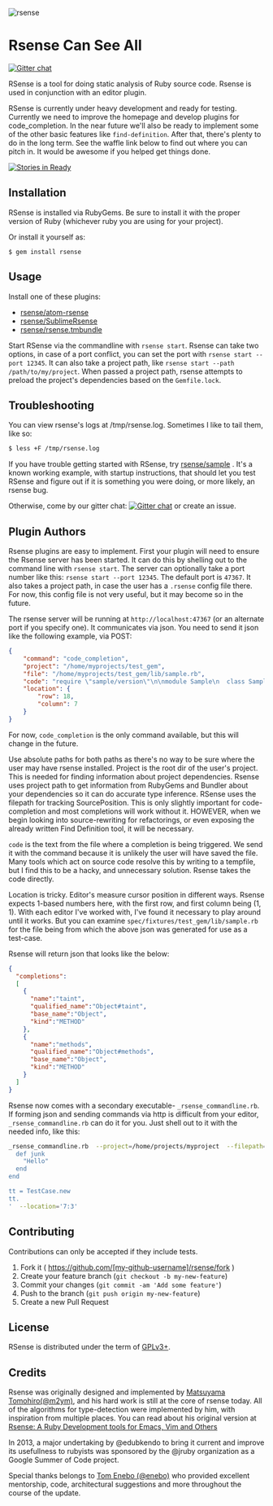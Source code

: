 ![rsense](https://cloud.githubusercontent.com/assets/1395968/2978144/51565ee2-dbb5-11e3-9b94-e97a37739d03.png)

# Rsense Can See All

[![Gitter chat](https://badges.gitter.im/rsense/rsense.png)](https://gitter.im/rsense/rsense)

RSense is a tool for doing static analysis of Ruby source code. Rsense is used in conjunction with an editor plugin.

RSense is currently under heavy development and ready for testing.  Currently we need to improve the homepage and develop plugins for code_completion.  In the near future we'll also be ready to implement some of the other basic features like `find-definition`. After that, there's plenty to do in the long term.  See the waffle link below to find out where you can pitch in. It would be awesome if you helped get things done.

[![Stories in Ready](https://badge.waffle.io/rsense/rsense.png?label=ready&title=Ready)](https://waffle.io/rsense/rsense)


## Installation
RSense is installed via RubyGems. Be sure to install it with the proper version of Ruby (whichever ruby you are using for your project).

Or install it yourself as:

    $ gem install rsense

## Usage

Install one of these plugins:
-  [rsense/atom-rsense](https://atom.io/packages/rsense)
-  [rsense/SublimeRsense](https://github.com/rsense/SublimeRsense)
-  [rsense/rsense.tmbundle](https://github.com/rsense/rsense.tmbundle)

Start RSense via the commandline with `rsense start`.  Rsense can take two options, in case of a port conflict, you can set the port with `rsense start --port 12345`.  It can also take a project path, like `rsense start --path /path/to/my/project`.  When passed a project path, rsense attempts to preload the project's dependencies based on the `Gemfile.lock`.

## Troubleshooting

You can view rsense's logs at /tmp/rsense.log. Sometimes I like to tail them, like so:

```bash
$ less +F /tmp/rsense.log
```

If you have trouble getting started with RSense, try [rsense/sample](https://github.com/rsense/sample) . It's a known working example, with startup instructions, that should let you test RSense and figure out if it is something you were doing, or more likely, an rsense bug.

Otherwise, come by our gitter chat: [![Gitter chat](https://badges.gitter.im/rsense/rsense.png)](https://gitter.im/rsense/rsense) or create an issue.

## Plugin Authors

Rsense plugins are easy to implement.  First your plugin will need to ensure the Rsense server has been started.  It can do this by shelling out to the command line with `rsense start`.  The server can optionally take a port number like this: `rsense start --port 12345`. The default port is `47367`. It also takes a project path, in case the user has a `.rsense` config file there.  For now, this config file is not very useful, but it may become so in the future.

The rsense server will be running at `http://localhost:47367` (or an alternate port if you specify one).  It communicates via json.  You need to send it json like the following example, via POST:

```json
{
    "command": "code_completion",
    "project": "/home/myprojects/test_gem",
    "file": "/home/myprojects/test_gem/lib/sample.rb",
    "code": "require \"sample/version\"\n\nmodule Sample\n  class Sample\n    attr_accessor :simple\n\n    def initialize\n      @simple = \"simple\"\n    end\n\n    def another\n      \"another\"\n    end\n  end\nend\n\nsample = Sample::Sample.new\nsample",
    "location": {
        "row": 18,
        "column": 7
    }
}
```

For now, `code_completion` is the only command available, but this will change in the future. 

Use absolute paths for both paths as there's no way to be sure where the user may have rsense installed. Project is the root dir of the user's project. This is needed for finding information about project dependencies. Rsense uses project path to get information from RubyGems and Bundler about your dependencies so it can do accurate type inference. RSense uses the filepath for tracking SourcePosition. This is only slightly important for code-completion and most completions will work without it. HOWEVER, when we begin looking into source-rewriting for refactorings, or even exposing the already written Find Definition tool, it will be necessary. 

`code` is the text from the file where a completion is being triggered. We send it with the command because it is unlikely the user will have saved the file.  Many tools which act on source code resolve this by writing to a tempfile, but I find this to be a hacky, and unnecessary solution. Rsense takes the code directly.

Location is tricky. Editor's measure cursor position in different ways. Rsense expects 1-based numbers here, with the first row, and first column being (1, 1). With each editor I've worked with, I've found it necessary to play around until it works. But you can examine `spec/fixtures/test_gem/lib/sample.rb` for the file being from which the above json was generated for use as a test-case.

Rsense will return json that looks like the below:

```json
{
  "completions":
  [
    {
      "name":"taint",
      "qualified_name":"Object#taint",
      "base_name":"Object",
      "kind":"METHOD"
    },
    {
      "name":"methods",
      "qualified_name":"Object#methods",
      "base_name":"Object",
      "kind":"METHOD"
    }
  ]
}

```
Rsense now comes with a secondary executable- `_rsense_commandline.rb`. If forming json and sending commands via http is difficult from your editor, `_rsense_commandline.rb` can do it for you.  Just shell out to it with the needed info, like this:

```bash
_rsense_commandline.rb  --project=/home/projects/myproject  --filepath=/home/projects/myproject/lib/test_case.rb  --text='class TestCase
  def junk
    "Hello"
  end
end

tt = TestCase.new
tt.
'  --location='7:3'
```

## Contributing

Contributions can only be accepted if they include tests.

1. Fork it ( https://github.com/[my-github-username]/rsense/fork )
2. Create your feature branch (`git checkout -b my-new-feature`)
3. Commit your changes (`git commit -am 'Add some feature'`)
4. Push to the branch (`git push origin my-new-feature`)
5. Create a new Pull Request

## License

RSense is distributed under the term of
[GPLv3+](http://gplv3.fsf.org/).

## Credits

Rsense was originally designed and implemented by [Matsuyama Tomohiro(@m2ym)](https://github.com/m2ym/), and his hard work is still at the core of rsense today.  All of the algorithms for type-detection were implemented by him, with inspiration from multiple places.  You can read about his original version at [Rsense: A Ruby Development tools for Emacs, Vim and Others](http://rsense.github.io/)

In 2013, a major undertaking by @edubkendo to bring it current and improve its usefullness to rubyists was sponsored by the @jruby organization as a Google Summer of Code project.

Special thanks belongs to [Tom Enebo (@enebo)](https://github.com/enebo) who provided excellent mentorship, code, architectural suggestions and more throughout the course of the update.
